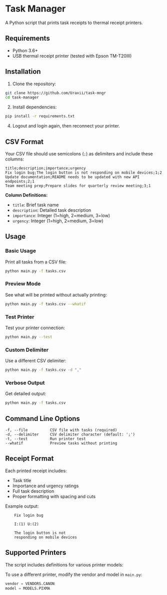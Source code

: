 # Task Manager

A Python script that prints task receipts to thermal receipt printers.

## Requirements

- Python 3.6+
- USB thermal receipt printer (tested with Epson TM-T20III)

## Installation

1. Clone the repository:
```bash
git clone https://github.com/Uraxii/task-mngr
cd task-manager
```

2. Install dependencies:
```bash
pip install -r requirements.txt
```

4. Logout and login again, then reconnect your printer.

## CSV Format

Your CSV file should use semicolons (`;`) as delimiters and include these columns:

```csv
title;description;importance;urgency
Fix login bug;The login button is not responding on mobile devices;1;2
Update documentation;README needs to be updated with new API endpoints;2;1
Team meeting prep;Prepare slides for quarterly review meeting;3;1
```

**Column Definitions:**
- `title`: Brief task name
- `description`: Detailed task description
- `importance`: Integer (1=high, 2=medium, 3=low)
- `urgency`: Integer (1=high, 2=medium, 3=low)

## Usage

### Basic Usage

Print all tasks from a CSV file:
```bash
python main.py -f tasks.csv
```

### Preview Mode

See what will be printed without actually printing:
```bash
python main.py -f tasks.csv --whatif
```

### Test Printer

Test your printer connection:
```bash
python main.py --test
```

### Custom Delimiter

Use a different CSV delimiter:
```bash
python main.py -f tasks.csv -d ","
```

### Verbose Output

Get detailed output:
```bash
python main.py -f tasks.csv
```

## Command Line Options

```
-f, --file          CSV file with tasks (required)
-d, --delimiter     CSV delimiter character (default: ';')
-t, --test          Run printer test
--whatif            Preview tasks without printing
```

## Receipt Format

Each printed receipt includes:
- Task title
- Importance and urgency ratings
- Full task description
- Proper formatting with spacing and cuts

Example output:
```
    Fix login bug

    I:(1) U:(2)

    The login button is not
    responding on mobile devices
```

## Supported Printers

The script includes definitions for various printer models:

To use a different printer, modify the vendor and model in `main.py`:
```python
vendor = VENDORS.CANON
model = MODELS.PIXMA
```

